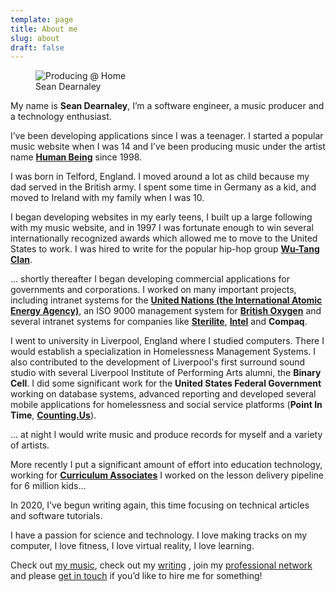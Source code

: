 ```yaml
---
template: page
title: About me
slug: about
draft: false
---
```


<figure class="float-right" style="width: 200px">
 <img src="/media/3233809970622.jpg" alt="Producing @ Home">
 <figcaption>Sean Dearnaley</figcaption>
</figure>

My name is **Sean Dearnaley**, I’m a software engineer, a music producer and a technology enthusiast.

I’ve been developing applications since I was a teenager. I started a popular music website when I was 14 and I’ve been producing music under the artist name **[Human Being](https://soundcloud.com/humanbeingmusic)** since 1998.

I was born in Telford, England. I moved around a lot as child because my dad served in the British army. I spent some time in Germany as a kid, and moved to Ireland with my family when I was 10.

I began developing websites in my early teens, I built up a large following with my music website, and in 1997 I was fortunate enough to win several internationally recognized awards which allowed me to move to the United States to work. I was hired to write for the popular hip-hop group **[Wu-Tang Clan](https://wutangclan.com/)**.

... shortly thereafter I began developing commercial applications for governments and corporations. I worked on many important projects, including intranet systems for the **[United Nations (the International Atomic Energy Agency)](https://www.iaea.org/)**, an ISO 9000 management system for **[British Oxygen](https://www.boconline.co.uk/)** and several intranet systems for companies like **[Sterilite](https://www.sterilite.com/)**, **[Intel](https://www.intel.com/)** and **Compaq**.

I went to university in Liverpool, England where I studied computers. There I would establish a specialization in Homelessness Management Systems. I also contributed to the development of Liverpool's first surround sound studio with several Liverpool Institute of Performing Arts alumni, the **Binary Cell**. I did some significant work for the **United States Federal Government** working on database systems, advanced reporting and developed several mobile applications for homelessness and social service platforms (**Point In Time**, **[Counting.Us](https://counting.us/)**).

… at night I would write music and produce records for myself and a variety of artists.

More recently I put a significant amount of effort into education technology, working for **[Curriculum Associates](https://www.curriculumassociates.com/)** I worked on the lesson delivery pipeline for 6 million kids...

In 2020, I’ve begun writing again, this time focusing on technical articles and software tutorials.

I have a passion for science and technology. I love making tracks on my computer, I love fitness, I love virtual reality, I love learning.

Check out [my music](https://soundcloud.com/humanbeingmusic), check out my [writing](https://medium.com/@seandearnaley) , join my [professional network](https://www.linkedin.com/in/sean-dearnaley-8577a973/) and please [get in touch](mailto:seandearnaley@hotmail.com) if you’d like to hire me for something!
